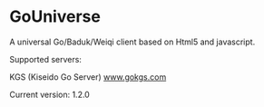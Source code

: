 # GoUniverse 

A universal Go/Baduk/Weiqi client based on Html5 and javascript.

Supported servers:

KGS (Kiseido Go Server) www.gokgs.com

Current version: 1.2.0

